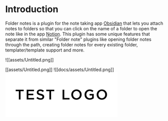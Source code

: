 # Introduction
Folder notes is a plugin for the note taking app  [Obsidian](https://obsidian.md/) that lets you attach notes to folders so that you can click on the name of a folder to open the note like in the app [Notion](https://www.notion.so/).
This plugin has some unique features that separate it from similar "Folder note" plugins like opening folder notes through the path, creating folder notes for every existing folder, templater/template support and more.


![[assets/Untitled.png]]

[[assets/Untitled.png]]
![[docs/assets/Untitled.png]]
![Test image](./assets/Untitled.png)
